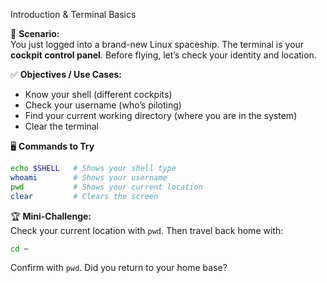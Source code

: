 Introduction & Terminal Basics

🎯 **Scenario:**  
You just logged into a brand-new Linux spaceship. The terminal is your **cockpit control panel**. Before flying, let’s check your identity and location.
 
✅ **Objectives / Use Cases:**  
- Know your shell (different cockpits)  
- Check your username (who’s piloting)  
- Find your current working directory (where you are in the system)  
- Clear the terminal 
 
🖥️ **Commands to Try**
 
```bash
echo $SHELL   # Shows your shell type
whoami        # Shows your username
pwd           # Shows your current location
clear         # Clears the screen
```

🏆 **Mini-Challenge:**  
Check your current location with `pwd`. Then travel back home with:
```bash
cd ~
```
Confirm with `pwd`. Did you return to your home base?